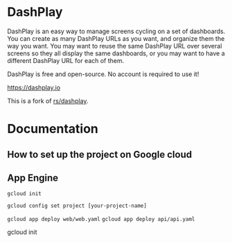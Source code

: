 # DashPlay

DashPlay is an easy way to manage screens cycling on a set of dashboards.
You can create as many DashPlay URLs as you want, and organize them the way
you want. You may want to reuse the same DashPlay URL over several screens so
they all display the same dashboards, or you may want to have a different
DashPlay URL for each of them.


DashPlay is free and open-source. No account is required to use it!

<a href="https://dashplay.io">https://dashplay.io</a>

This is a fork of <a href="https://github.com/rs/dashplay">rs/dashplay</a>.

# Documentation

## How to set up the project on Google cloud

## App Engine
`gcloud init`

`gcloud config set project [your-project-name]`

`gcloud app deploy web/web.yaml`
`gcloud app deploy api/api.yaml`

gcloud init
